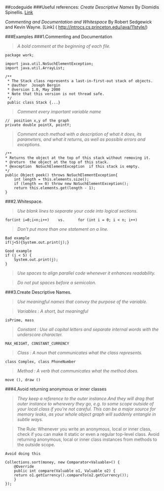 ##codeguide
###Useful references:
*Create Descriptive Names* By Diomidis Spinellis. [Link](
http://www.informit.com/articles/article.aspx?p=2223710 )

*Commenting and Documentation and Whitespace* By Robert Sedgewick and Kevin Wayne. [Link] (
http://introcs.cs.princeton.edu/java/11style/)


###Examples
###1.Commenting and Documentation 
>*A bold comment at the beginning of each file.*

```
package work;

import java.util.NoSuchElementException;
import java.util.ArrayList;

/**
 * The Stack class represents a last-in-first-out stack of objects. 
 * @author  Joseph Bergin
 * @version 1.0, May 2000
 * Note that this version is not thread safe. 
 */
 public class Stack {...}
 ```

>*Comment every important variable name*

```
//  position x,y of the graph
private double pointX, pointY;
```


>*Comment each method with a description of what it does, its parameters, and what it returns, as well as possible errors and exceptions.*


```
/**
* Returns the object at the top of this stack without removing it. 
* @return  the object at the top of this stack. 
* @exception  NoSuchElementException  if this stack is empty.
*/
public Object peek() throws NoSuchElementException{
    int length = this.elements.size();
    if (length == 0) throw new NoSuchElementException();
    return this.elements.get(length - 1);
}
```

###2.Whitespace.

>*Use blank lines to separate your code into logical sections.*

```for(int i=0;i<n;i++)    vs.      for (int i = 0; i < n; i++)```

>*Don't put more than one statement on a line.*

```
Bad example
if(j<5){System.out.print(j);}
```

```
Good example
if (j < 5) {
    System.out.print(j);
}
```

>*Use spaces to align parallel code whenever it enhances readability.*

>*Do not put spaces before a semicolon.*




###3.Create Descriptive Names.
>*Use meaningful names that convey the purpose of the variable.*

>*Variables : A short, but meaningful*

```isPrime, mass```

>*Constant : Use all capital letters and separate internal words with the underscore character.*

```MAX_HEIGHT, CONSTANT_CURRENCY```

>*Class : A noun that communicates what the class represents.*

```class Complex, class PhoneNumber```

>*Method : A verb that communicates what the method does.*

```move (), draw ()```


###4.Avoid returning anonymous or inner classes
>*They keep a reference to the outer instance.And they will drag that outer instance to wherevery they go, e.g. to some scope outside of your local class if you’re not careful. This can be a major source for memory leaks, as your whole object graph will suddenly entangle in subtle ways.*

>The Rule: Whenever you write an anonymous, local or inner class, 
check if you can make it static or even a regular top-level class. Avoid returning anonymous, local or inner class instances from methods to the outside scope.


```
Avoid doing this

Collections.sort(money, new Comparator<Valuable>() {
    @Override
    public int compare(Valuable o1, Valuable o2) {
	return o1.getCurrency().compareTo(o2.getCurrency());
    }			
});
```


